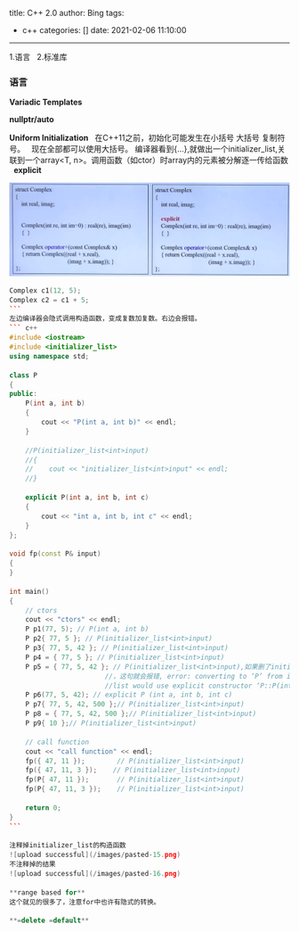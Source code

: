 title: C++ 2.0
author: Bing
tags:
  - c++
categories: []
date: 2021-02-06 11:10:00
---
1.语言  
2.标准库  

### 语言  
**Variadic Templates**  

**nullptr/auto**  

**Uniform Initialization**  
在C++11之前，初始化可能发生在小括号 大括号 复制符号。  
现在全部都可以使用大括号。 
编译器看到{...},就做出一个initializer_list<T>,关联到一个array<T, n>。调用函数（如ctor）时array内的元素被分解逐一传给函数  
  
**explicit**  

![upload successful](/images/pasted-14.png) 
``` c++
Complex c1(12, 5);
Complex c2 = c1 + 5;
```  
左边编译器会隐式调用构造函数，变成复数加复数。右边会报错。  
``` c++
#include <iostream>
#include <initializer_list>
using namespace std;

class P
{
public:
    P(int a, int b)
    {
        cout << "P(int a, int b)" << endl;
    }

    //P(initializer_list<int>input)
    //{
    //    cout << "initializer_list<int>input" << endl;
    //}

    explicit P(int a, int b, int c)
    {
        cout << "int a, int b, int c" << endl;
    }
};

void fp(const P& input)
{
}

int main()
{
    // ctors
    cout << "ctors" << endl;
    P p1(77, 5); // P(int a, int b)
    P p2{ 77, 5 }; // P(initializer_list<int>input) 
    P p3{ 77, 5, 42 }; // P(initializer_list<int>input) 
    P p4 = { 77, 5 }; // P(initializer_list<int>input) 
    P p5 = { 77, 5, 42 }; // P(initializer_list<int>input),如果删了initializer_list的构造函数
                        //，这句就会报错, error: converting to ‘P’ from initializer
                        //list would use explicit constructor ‘P::P(int, int, int)’
    P p6(77, 5, 42); // explicit P (int a, int b, int c) 
    P p7{ 77, 5, 42, 500 };// P(initializer_list<int>input) 
    P p8 = { 77, 5, 42, 500 };// P(initializer_list<int>input) 
    P p9{ 10 };// P(initializer_list<int>input) 

    // call function
    cout << "call function" << endl;
    fp({ 47, 11 });        // P(initializer_list<int>input)
    fp({ 47, 11, 3 });    // P(initializer_list<int>input)
    fp(P{ 47, 11 });       // P(initializer_list<int>input)
    fp(P{ 47, 11, 3 });    // P(initializer_list<int>input)

    return 0;
}
```  

注释掉initializer_list的构造函数
![upload successful](/images/pasted-15.png)  
不注释掉的结果
![upload successful](/images/pasted-16.png)  

**range based for**  
这个就见的很多了，注意for中也许有隐式的转换。  

**=delete =default**